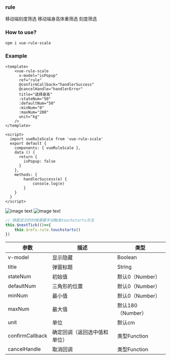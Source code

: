 ### rule
移动端刻度筛选 移动端身高体重筛选 刻度筛选
### How to use?
```bash
npm i vue-rule-scale
```

### Example

```vue
<template>
    <vue-rule-scale 
      v-model="isPopup" 
      ref="rule" 
      @confirmCallback="handlerSuccess" 
      @cancelHandle="handlerError"
      title="选择身高"
      :stateNum="50"
      :defaultNum="50"
      :minNum="0"
      :maxNum="200"
      unit="kg"
    />
</template>

<script>
  import vueRuleScale from 'vue-rule-scale'
  export default {
    components: { vueRuleScale },
    data () {
      return {
        isPopup: false 
      }
    },
    methods: {
        handlerSuccess(e) {
            console.log(e)
        }
    }
  }
</script>

```
![image text](https://gitee.com/null_826_5633/vue-rule-scale/raw/master/height.png)
![image text](https://gitee.com/null_826_5633/vue-rule-scale/raw/master/weight.png)

```js
// 弹窗显示的时候需要手动触发touchstarts方法
this.$nextTick(()=>{
    this.$refs.rule.touchstarts()
})
```


参数 | 描述 | 类型
---|---|---
v-model | 显示隐藏 | Boolean
title | 弹窗标题 | String
stateNum | 初始值 | 默认0（Number）
defaultNum | 三角形的位置 | 默认0（Number）
minNum | 最小值 | 默认0（Number）
maxNum | 最大值 | 默认180（Number）
unit | 单位 | 默认cm
confirmCallback | 确定回调（返回选中值和单位） | 类型Function
cancelHandle | 取消回调 | 类型Function



